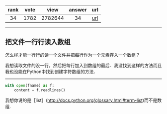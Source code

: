 
| rank | vote | view | answer | url |
|:-:|:-:|:-:|:-:|:-:|
|34|1782|2782644|34| [url](http://stackoverflow.com/questions/3277503/in-python-how-do-i-read-a-file-line-by-line-into-a-list) |
***

## 把文件一行行读入数组

怎么样才能一行行的读一个文件并把每行作为一个元素存入一个数组？

我想读取文件的没一行，然后把每行加入到数组的最后．我没找到这样的方法而且我也没能在Python中找到创建字符数组的方法．

***

```python
with open(fname) as f:
    content = f.readlines()
```

我想你说的是［list］(http://docs.python.org/glossary.html#term-list)而不是数组.